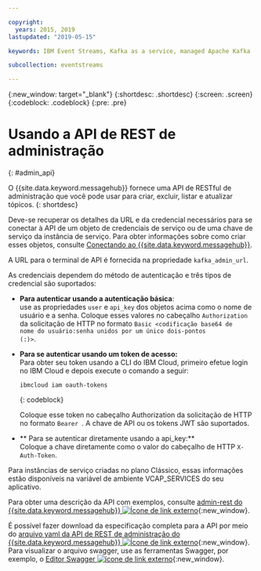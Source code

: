 ```yaml
---

copyright:
  years: 2015, 2019
lastupdated: "2019-05-15"

keywords: IBM Event Streams, Kafka as a service, managed Apache Kafka

subcollection: eventstreams

---
```


{:new_window: target="_blank"}
{:shortdesc: .shortdesc}
{:screen: .screen}
{:codeblock: .codeblock}
{:pre: .pre}

# Usando a API de REST de administração
{: #admin_api}

O {{site.data.keyword.messagehub}} fornece uma API de RESTful de administração que você pode usar para criar, excluir, listar e atualizar tópicos.
{: shortdesc}

Deve-se recuperar os detalhes da URL e da credencial necessários para se conectar à API de um objeto de credenciais de serviço ou de uma chave de serviço da instância de serviço. Para obter informações sobre como criar esses objetos, consulte [Conectando ao {{site.data.keyword.messagehub}}](/docs/services/EventStreams?topic=eventstreams-connecting).

A URL para o terminal de API é fornecida na propriedade <code>kafka_admin_url</code>.

As credenciais dependem do método de autenticação e três tipos de credencial são suportados:

* **Para autenticar usando a autenticação básica**:<br/> use as propriedades <code>user</code> e <code>api_key</code> dos objetos acima como o nome de usuário e a senha. Coloque esses valores no cabeçalho <code>Authorization</code> da solicitação de HTTP no formato <code>Basic <codificação base64 de nome do usuário:senha unidos por um único dois-pontos (:)></code>.

* **Para se autenticar usando um token de acesso:**<br/> Para obter seu token usando a CLI do IBM Cloud, primeiro efetue login no IBM Cloud e depois execute o comando a seguir: 

    ```
    ibmcloud iam oauth-tokens
    ```
    {: codeblock}

    Coloque esse token no cabeçalho Authorization da solicitação de HTTP no formato <code>Bearer <token></code>. A chave de API ou os tokens JWT são suportados. 

* ** Para se autenticar diretamente usando a api_key:**<br/> Coloque a chave diretamente como o valor do cabeçalho de HTTP <code>X-Auth-Token</code>.

Para instâncias de serviço criadas no plano Clássico, essas informações estão disponíveis na variável de ambiente VCAP_SERVICES do seu aplicativo.

Para obter uma descrição da API com exemplos, consulte [admin-rest do {{site.data.keyword.messagehub}} ![Ícone de link externo](../../icons/launch-glyph.svg "Ícone de link externo")](https://github.com/ibm-messaging/event-streams-docs/tree/master/admin-rest-api){:new_window}.

É possível fazer download da especificação completa para a API por meio do [arquivo yaml da API de REST de administração do {{site.data.keyword.messagehub}} ![Ícone de link externo](../../icons/launch-glyph.svg "Ícone de link externo")](https://github.com/ibm-messaging/event-streams-docs/blob/master/admin-rest-api/admin-rest-api.yaml){:new_window}.
Para visualizar o arquivo swagger, use as ferramentas Swagger, por exemplo, o [Editor
Swagger ![ícone de link externo](../../icons/launch-glyph.svg "Ícone de link externo")](http://editor.swagger.io/#/){:new_window}.




